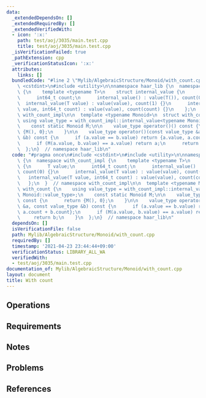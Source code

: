 ```yaml
---
data:
  _extendedDependsOn: []
  _extendedRequiredBy: []
  _extendedVerifiedWith:
  - icon: ':x:'
    path: test/aoj/3035/main.test.cpp
    title: test/aoj/3035/main.test.cpp
  _isVerificationFailed: true
  _pathExtension: cpp
  _verificationStatusIcon: ':x:'
  attributes:
    links: []
  bundledCode: "#line 2 \"Mylib/AlgebraicStructure/Monoid/with_count.cpp\"\n#include\
    \ <cstdint>\n#include <utility>\n\nnamespace haar_lib {\n  namespace with_count_impl\
    \ {\n    template <typename T>\n    struct internal_value {\n      T value;\n\
    \      int64_t count;\n      internal_value() : value(T()), count(0) {}\n    \
    \  internal_value(T value) : value(value), count(1) {}\n      internal_value(T\
    \ value, int64_t count) : value(value), count(count) {}\n    };\n  }  // namespace\
    \ with_count_impl\n\n  template <typename Monoid>\n  struct with_count {\n   \
    \ using value_type = with_count_impl::internal_value<typename Monoid::value_type>;\n\
    \    const static Monoid M;\n\n    value_type operator()() const {\n      return\
    \ {M(), 0};\n    }\n\n    value_type operator()(const value_type &a, const value_type\
    \ &b) const {\n      if (a.value == b.value) return {a.value, a.count + b.count};\n\
    \      if (M(a.value, b.value) == a.value) return a;\n      return b;\n    }\n\
    \  };\n}  // namespace haar_lib\n"
  code: "#pragma once\n#include <cstdint>\n#include <utility>\n\nnamespace haar_lib\
    \ {\n  namespace with_count_impl {\n    template <typename T>\n    struct internal_value\
    \ {\n      T value;\n      int64_t count;\n      internal_value() : value(T()),\
    \ count(0) {}\n      internal_value(T value) : value(value), count(1) {}\n   \
    \   internal_value(T value, int64_t count) : value(value), count(count) {}\n \
    \   };\n  }  // namespace with_count_impl\n\n  template <typename Monoid>\n  struct\
    \ with_count {\n    using value_type = with_count_impl::internal_value<typename\
    \ Monoid::value_type>;\n    const static Monoid M;\n\n    value_type operator()()\
    \ const {\n      return {M(), 0};\n    }\n\n    value_type operator()(const value_type\
    \ &a, const value_type &b) const {\n      if (a.value == b.value) return {a.value,\
    \ a.count + b.count};\n      if (M(a.value, b.value) == a.value) return a;\n \
    \     return b;\n    }\n  };\n}  // namespace haar_lib\n"
  dependsOn: []
  isVerificationFile: false
  path: Mylib/AlgebraicStructure/Monoid/with_count.cpp
  requiredBy: []
  timestamp: '2021-04-23 23:44:44+09:00'
  verificationStatus: LIBRARY_ALL_WA
  verifiedWith:
  - test/aoj/3035/main.test.cpp
documentation_of: Mylib/AlgebraicStructure/Monoid/with_count.cpp
layout: document
title: With count
---
```


## Operations

## Requirements

## Notes

## Problems

## References
